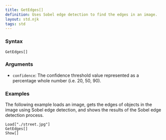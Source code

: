```yaml
---
title: GetEdges[]
definition: Uses Sobel edge detection to find the edges in an image.
layout: std.njk
tags: std
---
```


### Syntax

```
GetEdges[]
```

### Arguments

- `confidence`: The confidence threshold value represented as a percentage whole number (i.e. 20, 50, 90).

### Examples

The following example loads an image, gets the edges of objects in the image using Sobel edge detection, and shows the results of the Sobel edge detection process.

```
Load["./street.jpg"]
GetEdges[]
Show[]
```